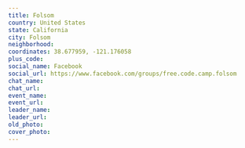```yaml
---
title: Folsom
country: United States
state: California
city: Folsom
neighborhood: 
coordinates: 38.677959, -121.176058
plus_code:
social_name: Facebook
social_url: https://www.facebook.com/groups/free.code.camp.folsom
chat_name:
chat_url:
event_name:
event_url:
leader_name:
leader_url:
old_photo: 
cover_photo:
---
```

